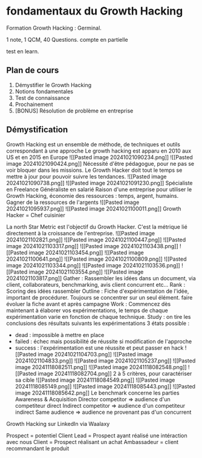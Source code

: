 # fondamentaux du Growth Hacking
Formation Growth Hacking : Germinal.

1 note, 1 QCM, 40 Questions. compte en partielle

test en learn.

## Plan de cours
1. Démystifier le Growth Hacking
2. Notions fondamentales
3. Test de connaissance
4. Prochainement
5. [BONUS] Résolution de problème en entreprise

## Démystification
Growth Hacking est un ensemble de méthode, de techniques et outils correspondant à une approche
Le growth hacking est apparu en 2010 aux US et en 2015 en Europe
![[Pasted image 20241021090234.png]]
![[Pasted image 20241021090424.png]]
Nécessité d'être pédagogue, pour ne pas se voir bloquer dans les missions. Le Growth Hacker doit tout le temps se mettre à jour pour pouvoir suivre les tendances.
![[Pasted image 20241021090738.png]]
![[Pasted image 20241021091230.png]]
Spécialiste en Freelance
Généraliste en salarié
Raison d'une entreprise pour utiliser le Growth Hacking, économie des ressources : temps, argent, humains. Gagner de la ressources de l'argents
![[Pasted image 20241021095937.png]]
![[Pasted image 20241021100011.png]]
Growth Hacker = Chef cuisinier

La north Star Metric est l'objectif du Growth Hacker. C'est la métrique lié directement à la croissance de l'entreprise.
![[Pasted image 20241021102821.png]]
![[Pasted image 20241021100447.png]]
![[Pasted image 20241021103317.png]]
![[Pasted image 20241021103438.png]]
![[Pasted image 20241021103454.png]]
![[Pasted image 20241021100641.png]]
![[Pasted image 20241021100809.png]]
![[Pasted image 20241021103344.png]]
![[Pasted image 20241021103536.png]]
![[Pasted image 20241021103554.png]]
![[Pasted image 20241021103817.png]]
Gather : Rassembler les idées dans un document, via client, collaborateurs, benchmarking, avis client concurrent etc...
Rank : Scoring des idées rassembler
Outline : Fiche d'expérimentation de l'idée, important de procédurer. Toujours se concentrer sur un seul élément. faire évoluer la fiche avant et après campagne
Work : Commencez dès maintenant à élaborer vos expérimentations, le temps de chaque expérimentation varie en fonction de chaque technique. 
Study : on tire les conclusions des résultats suivants les expérimentations 3 états possible :
- dead : impossible à mettre en place
- failed : échec mais possibilité de réussite si modification de l'approche
- success : l'expérimentation est une réussite et peut passer en hack
![[Pasted image 20241021104703.png]]
![[Pasted image 20241021104833.png]]
![[Pasted image 20241021105237.png]]
![[Pasted image 20241118082511.png]]
![[Pasted image 20241118082548.png]]
![[Pasted image 20241118082704.png]]
2 à 5 critères, pour caractériser sa cible
![[Pasted image 20241118084549.png]]
![[Pasted image 20241118085149.png]]
![[Pasted image 20241118085443.png]]
![[Pasted image 20241118085642.png]]
Le benchmark concerne les parties Awareness & Acquisition
Director competitor => audience d'un competiteur direct
Indirect competitor => audience d'un competiteur indirect
Same audience => audience ne provenant pas d'un concurrent


Growth Hacking sur LinkedIn via Waalaxy

Prospect = potentiel Client
Lead = Prospect ayant réalisé une intéraction avec nous 
Client = Prospect réalisant un achat
Ambassadeur = client recommandant le produit